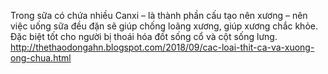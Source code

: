 Trong sữa có chứa nhiều Canxi – là thành phần cấu tạo nên xương – nên việc uống sữa đều đặn sẽ giúp chống loãng xương, giúp xương chắc khỏe. Đặc biệt tốt cho người bị thoái hóa đốt sống cổ và cột sống lưng.
http://thethaodongahn.blogspot.com/2018/09/cac-loai-thit-ca-va-xuong-ong-chua.html
